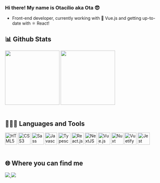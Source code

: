 ### Hi there! My name is Otacílio aka Ota 😎

- Front-end developer, currently working with 💚 Vue.js and getting up-to-date with ⚛ React!

## 📊 Github Stats
<div style="display: inline_block">
  <img height="180em" src="https://github-readme-stats.vercel.app/api?username=otaneto&show_icons=true&theme=radical&count_private=true" />
  <a href="https://github.com/otaneto/github-readme-stats">
    <img height="180em" src="https://github-readme-stats.vercel.app/api/top-langs/?username=otaneto&theme=radical&layout=compact&langs_count=8" />
  </a>
</div>

<br>

## 🧑🏾‍💻 Languages and Tools

<div style="display: inline_block">
  <img width="40" height="40" title="HTML5" src="https://cdn.jsdelivr.net/gh/devicons/devicon/icons/html5/html5-original.svg" />
  <img width="40" height="40" title="CSS3" src="https://cdn.jsdelivr.net/gh/devicons/devicon/icons/css3/css3-original.svg" />
  <img idth="40" height="40" title="Sass" src="https://cdn.jsdelivr.net/gh/devicons/devicon/icons/sass/sass-original.svg" />
  <img width="40" height="40" title="Javascript" src="https://cdn.jsdelivr.net/gh/devicons/devicon/icons/javascript/javascript-original.svg" />
  <img width="40" height="40" title="Typescript" src="https://cdn.jsdelivr.net/gh/devicons/devicon/icons/typescript/typescript-original.svg" />
  <img width="40" height="40" title="React.js" src="https://cdn.jsdelivr.net/gh/devicons/devicon/icons/react/react-original.svg" />
  <img width="40" height="40" title="NextJS" src="https://cdn.jsdelivr.net/gh/devicons/devicon/icons/nextjs/nextjs-original-wordmark.svg" />        
  <img width="40" height="40" title="Vue.js" src="https://cdn.jsdelivr.net/gh/devicons/devicon/icons/vuejs/vuejs-original.svg" />
  <img width="40" height="40" title="Nuxt" src="https://cdn.jsdelivr.net/gh/devicons/devicon/icons/nuxtjs/nuxtjs-original.svg" />
  <img width="40" height="40" title="Vuetify" src="https://cdn.jsdelivr.net/gh/devicons/devicon/icons/vuetify/vuetify-original.svg" />
  <img width="40" height="40" title="Jest" src="https://cdn.jsdelivr.net/gh/devicons/devicon/icons/jest/jest-plain.svg" />
</div>

<br>

## 🌐 Where you can find me
<div style="display: inline_block">
  <a href="https://linkedin.com/in/otaneto">
    <img src="https://img.shields.io/badge/LinkedIn-0077B5?style=for-the-badge&logo=linkedin&logoColor=white" />
  </a>
  <a href="https://twitter.com/otaneto">
    <img src="https://img.shields.io/badge/Twitter-1DA1F2?style=for-the-badge&logo=twitter&logoColor=white" />
  </a>
</div>
